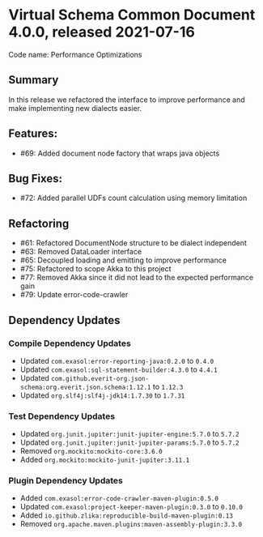 # Virtual Schema Common Document 4.0.0, released 2021-07-16

Code name: Performance Optimizations

## Summary

In this release we refactored the interface to improve performance and make implementing new dialects easier.

## Features:

* #69: Added document node factory that wraps java objects

## Bug Fixes:

* #72: Added parallel UDFs count calculation using memory limitation

## Refactoring

* #61: Refactored DocumentNode structure to be dialect independent
* #63: Removed DataLoader interface
* #65: Decoupled loading and emitting to improve performance
* #75: Refactored to scope Akka to this project
* #77: Removed Akka since it did not lead to the expected performance gain
* #79: Update error-code-crawler

## Dependency Updates

### Compile Dependency Updates

* Updated `com.exasol:error-reporting-java:0.2.0` to `0.4.0`
* Updated `com.exasol:sql-statement-builder:4.3.0` to `4.4.1`
* Updated `com.github.everit-org.json-schema:org.everit.json.schema:1.12.1` to `1.12.3`
* Updated `org.slf4j:slf4j-jdk14:1.7.30` to `1.7.31`

### Test Dependency Updates

* Updated `org.junit.jupiter:junit-jupiter-engine:5.7.0` to `5.7.2`
* Updated `org.junit.jupiter:junit-jupiter-params:5.7.0` to `5.7.2`
* Removed `org.mockito:mockito-core:3.6.0`
* Added `org.mockito:mockito-junit-jupiter:3.11.1`

### Plugin Dependency Updates

* Added `com.exasol:error-code-crawler-maven-plugin:0.5.0`
* Updated `com.exasol:project-keeper-maven-plugin:0.3.0` to `0.10.0`
* Added `io.github.zlika:reproducible-build-maven-plugin:0.13`
* Removed `org.apache.maven.plugins:maven-assembly-plugin:3.3.0`
